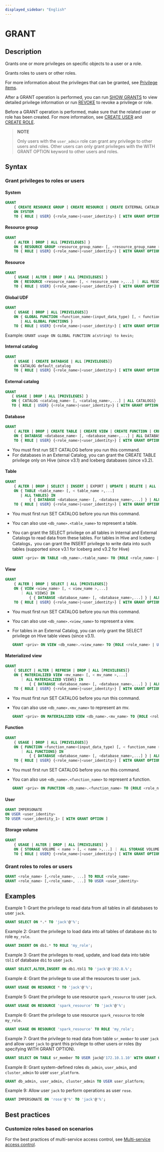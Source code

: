 ```yaml
---
displayed_sidebar: "English"
---
```


# GRANT

## Description

Grants one or more privileges on specific objects to a user or a role.

Grants roles to users or other roles.

For more information about the privileges that can be granted, see [Privilege items](../../../administration/privilege_item.md).

After a GRANT operation is performed, you can run [SHOW GRANTS](./SHOW_GRANTS.md) to view detailed privilege information or run [REVOKE](REVOKE.md) to revoke a privilege or role.

Before a GRANT operation is performed, make sure that the related user or role has been created. For more information, see [CREATE USER](./CREATE_USER.md) and [CREATE ROLE](./CREATE_ROLE.md).

> **NOTE**
>
> Only users with the `user_admin` role can grant any privilege to other users and roles.
> Other users can only grant privileges with the WITH GRANT OPTION keyword to other users and roles.

## Syntax

### Grant privileges to roles or users

#### System

```SQL
GRANT
    { CREATE RESOURCE GROUP | CREATE RESOURCE | CREATE EXTERNAL CATALOG | REPOSITORY | BLACKLIST | FILE | OPERATE | CREATE STORAGE VOLUME } 
    ON SYSTEM
    TO { ROLE | USER} {<role_name>|<user_identity>} [ WITH GRANT OPTION ]
```

#### Resource group

```SQL
GRANT
    { ALTER | DROP | ALL [PRIVILEGES] } 
    ON { RESOURCE GROUP <resource_group_name> [, <resource_group_name >,...] ｜ ALL RESOURCE GROUPS} 
    TO { ROLE | USER} {<role_name>|<user_identity>} [ WITH GRANT OPTION ]
```

#### Resource

```SQL
GRANT
    { USAGE | ALTER | DROP | ALL [PRIVILEGES] } 
    ON { RESOURCE <resource_name> [, < resource_name >,...] ｜ ALL RESOURCES} 
    TO { ROLE | USER} {<role_name>|<user_identity>} [ WITH GRANT OPTION ]
```

#### Global UDF

```SQL
GRANT
    { USAGE | DROP | ALL [PRIVILEGES]} 
    ON { GLOBAL FUNCTION <function_name>(input_data_type) [, < function_name >(input_data_type),...]    
       | ALL GLOBAL FUNCTIONS }
    TO { ROLE | USER} {<role_name>|<user_identity>} [ WITH GRANT OPTION ]
```

Example: `GRANT usage ON GLOBAL FUNCTION a(string) to kevin;`

#### Internal catalog

```SQL
GRANT
    { USAGE | CREATE DATABASE | ALL [PRIVILEGES]} 
    ON CATALOG default_catalog
    TO { ROLE | USER} {<role_name>|<user_identity>} [ WITH GRANT OPTION ]
```

#### External catalog

```SQL
GRANT
   { USAGE | DROP | ALL [PRIVILEGES] } 
   ON { CATALOG <catalog_name> [, <catalog_name>,...] | ALL CATALOGS}
   TO { ROLE | USER} {<role_name>|<user_identity>} [ WITH GRANT OPTION ]
```

#### Database

```SQL
GRANT
    { ALTER | DROP | CREATE TABLE | CREATE VIEW | CREATE FUNCTION | CREATE MATERIALIZED VIEW | ALL [PRIVILEGES] } 
    ON { DATABASE <database_name> [, <database_name>,...] | ALL DATABASES }
    TO { ROLE | USER} {<role_name>|<user_identity>} [ WITH GRANT OPTION ]
```

* You must first run SET CATALOG before you run this command.
* For databases in an External Catalog, you can grant the CREATE TABLE privilege only on Hive (since v3.1) and Iceberg databases (since v3.2).

#### Table

```SQL
GRANT
    { ALTER | DROP | SELECT | INSERT | EXPORT | UPDATE | DELETE | ALL [PRIVILEGES]} 
    ON { TABLE <table_name> [, < table_name >,...]
       | ALL TABLES} IN 
           { { DATABASE <database_name> [, <database_name>,...] } | ALL DATABASES }
    TO { ROLE | USER} {<role_name>|<user_identity>} [ WITH GRANT OPTION ]
```

* You must first run SET CATALOG before you run this command.
* You can also use `<db_name>.<table_name>` to represent a table.
* You can grant the SELECT privilege on all tables in Internal and External Catalogs to read data from these tables. For tables in Hive and Iceberg Catalogs，you can grant the INSERT privilege to write data into such tables (supported since v3.1 for Iceberg and v3.2 for Hive)

  ```SQL
  GRANT <priv> ON TABLE <db_name>.<table_name> TO {ROLE <role_name> | USER <user_name>}
  ```

#### View

```SQL
GRANT  
    { ALTER | DROP | SELECT | ALL [PRIVILEGES]} 
    ON { VIEW <view_name> [, < view_name >,...]
       ｜ ALL VIEWS} IN 
           { { DATABASE <database_name> [, <database_name>,...] } | ALL DATABASES }
    TO { ROLE | USER} {<role_name>|<user_identity>} [ WITH GRANT OPTION ]
```

* You must first run SET CATALOG before you run this command.
* You can also use `<db_name>.<view_name>` to represent a view.
* For tables in an External Catalog, you can only grant the SELECT privilege on Hive table views (since v3.1).

  ```SQL
  GRANT <priv> ON VIEW <db_name>.<view_name> TO {ROLE <role_name> | USER <user_name>}
  ```

#### Materialized view

```SQL
GRANT
    { SELECT | ALTER | REFRESH | DROP | ALL [PRIVILEGES]} 
    ON { MATERIALIZED VIEW <mv_name> [, < mv_name >,...]
       ｜ ALL MATERIALIZED VIEWS} IN 
           { { DATABASE <database_name> [, <database_name>,...] } | ALL DATABASES }
    TO { ROLE | USER} {<role_name>|<user_identity>} [ WITH GRANT OPTION ]
```

* You must first run SET CATALOG before you run this command.
* You can also use `<db_name>.<mv_name>` to represent an mv.

  ```SQL
  GRANT <priv> ON MATERIALIZED VIEW <db_name>.<mv_name> TO {ROLE <role_name> | USER <user_name>}
  ```

#### Function

```SQL
GRANT
    { USAGE | DROP | ALL [PRIVILEGES]} 
    ON { FUNCTION <function_name>(input_data_type) [, < function_name >(input_data_type),...]
       ｜ ALL FUNCTIONS} IN 
           { { DATABASE <database_name> [, <database_name>,...] } | ALL DATABASES }
    TO { ROLE | USER} {<role_name>|<user_identity>} [ WITH GRANT OPTION ]
```

* You must first run SET CATALOG before you run this command.
* You can also use `<db_name>.<function_name>` to represent a function.

  ```SQL
  GRANT <priv> ON FUNCTION <db_name>.<function_name> TO {ROLE <role_name> | USER <user_name>}
  ```

#### User

```SQL
GRANT IMPERSONATE
ON USER <user_identity>
TO USER <user_identity_1> [ WITH GRANT OPTION ]
```

#### Storage volume

```SQL
GRANT  
    { USAGE | ALTER | DROP | ALL [PRIVILEGES] } 
    ON { STORAGE VOLUME < name > [, < name >,...] ｜ ALL STORAGE VOLUMES} 
    TO { ROLE | USER} {<role_name>|<user_identity>} [ WITH GRANT OPTION ]
```

### Grant roles to roles or users

```SQL
GRANT <role_name> [,<role_name>, ...] TO ROLE <role_name>
GRANT <role_name> [,<role_name>, ...] TO USER <user_identity>
```

## Examples

Example 1: Grant the privilege to read data from all tables in all databases to user `jack`.

```SQL
GRANT SELECT ON *.* TO 'jack'@'%';
```

Example 2: Grant the privilege to load data into all tables of database `db1` to role `my_role`.

```SQL
GRANT INSERT ON db1.* TO ROLE 'my_role';
```

Example 3: Grant the privileges to read, update, and load data into table `tbl1` of database `db1` to user `jack`.

```SQL
GRANT SELECT,ALTER,INSERT ON db1.tbl1 TO 'jack'@'192.8.%';
```

Example 4: Grant the privilege to use all the resources to user `jack`.

```SQL
GRANT USAGE ON RESOURCE * TO 'jack'@'%';
```

Example 5: Grant the privilege to use resource `spark_resource` to user `jack`.

```SQL
GRANT USAGE ON RESOURCE 'spark_resource' TO 'jack'@'%';
```

Example 6: Grant the privilege to use resource `spark_resource` to role `my_role`.

```SQL
GRANT USAGE ON RESOURCE 'spark_resource' TO ROLE 'my_role';
```

Example 7: Grant the privilege to read data from table `sr_member` to user `jack` and allow user `jack` to grant this privilege to other users or roles (by specifying WITH GRANT OPTION).

```SQL
GRANT SELECT ON TABLE sr_member TO USER jack@'172.10.1.10' WITH GRANT OPTION;
```

Example 8: Grant system-defined roles `db_admin`, `user_admin`, and `cluster_admin` to user `user_platform`.

```SQL
GRANT db_admin, user_admin, cluster_admin TO USER user_platform;
```

Example 9: Allow user `jack` to perform operations as user `rose`.

```SQL
GRANT IMPERSONATE ON 'rose'@'%' TO 'jack'@'%';
```

## Best practices

### Customize roles based on scenarios

<userPrivilegeCase />

For the best practices of multi-service access control, see [Multi-service access control](../../../administration/User_privilege.md#multi-service-access-control).
